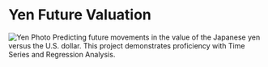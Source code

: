 # Yen Future Valuation
![Yen Photo](Images/readme_photo.png)
Predicting future movements in the value of the Japanese yen versus the U.S. dollar. 
This project demonstrates proficiency with Time Series and Regression Analysis.
